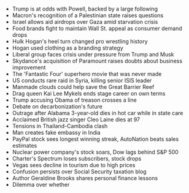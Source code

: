 - Trump is at odds with Powell, backed by a large following
- Macron's recognition of a Palestinian state raises questions
- Israel allows aid airdrops over Gaza amid starvation crisis
- Food brands fight to maintain Wall St. appeal as consumer demand drops
- Hulk Hogan's heel turn changed pro wrestling history
- Hogan used clothing as a branding strategy
- Liberal group faces crisis under pressure from Trump and Musk
- Skydance's acquisition of Paramount raises doubts about business improvement
- The 'Fantastic Four' superhero movie that was never made
- US conducts rare raid in Syria, killing senior ISIS leader
- Manmade clouds could help save the Great Barrier Reef
- Drag queen Kai Lee Mykels ends stage career on own terms
- Trump accusing Obama of treason crosses a line
- Debate on decarbonization's future
- Outrage after Alabama 3-year-old dies in hot car while in state care
- Acclaimed British jazz singer Cleo Laine dies at 97
- Tensions in Thailand-Cambodia clash
- Man creates fake embassy in India
- PayPal stock sees longest winning streak, AutoNation beats sales estimates
- Nuclear power company's stock soars, Dow lags behind S&P 500
- Charter's Spectrum loses subscribers, stock drops
- Vegas sees decline in tourism due to high prices
- Confusion persists over Social Security taxation blog
- Author Geraldine Brooks shares personal finance lessons
- Dilemma over whether
